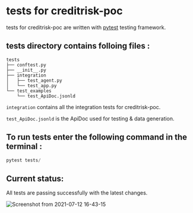 # tests for creditrisk-poc

tests for creditrisk-poc are written with [pytest](https://docs.pytest.org/en/6.2.x/) testing framework.

## tests directory contains folloing files :

```
tests
├── conftest.py
├── __init__.py
├── integration
│   ├── test_agent.py
│   └── test_app.py
└── test_examples
    └── test_ApiDoc.jsonld
```

`integration` contains all the integration tests for creditrisk-poc.

`test_ApiDoc.jsonld` is the ApiDoc used for testing & data generation.

## To run tests enter the following command in the terminal :

```python
pytest tests/
```

## Current status:

All tests are passing successfully with the latest changes.

![Screenshot from 2021-07-12 16-43-15](https://user-images.githubusercontent.com/90337323/156911921-6a1c6ca1-4798-4cad-a2c7-33e0dae79172.png)
